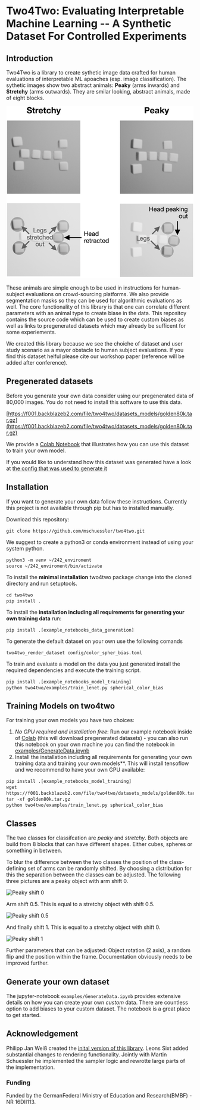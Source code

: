 # Two4Two: Evaluating Interpretable Machine Learning -- A Synthetic Dataset For Controlled Experiments

## Introduction
Two4Two is a library to create sythetic image data crafted for human evaluations of interpretable ML apoaches (esp. image classification).
The sythetic images show two abstract animals: **Peaky** (arms inwards) and **Stretchy** (arms outwards). They are smilar looking, abstract animals, made of eight blocks.

![peaky_and_strecthy](examples/images/peaky_stretchy.png)

These animals are simple enough to be used in instructions for human-subject evaluations on crowd-sourcing platforms. We also provide segmentation masks so they can be used for algorithmic evaluations as well. The core functionality of this library is that one can correlate different parameters with an animal type to create biase in the data. This repositoy contains the source code which can be used to create custom biases as well as links to pregenerated datasets which may already be sufficent for some experiements.

We created this library because we see the choiche of dataset and user study scenario as a mayor obstacle to human subject evaluations.
If you find this dataset helful please cite our workshop paper (reference will be added after conference).

## Pregenerated datasets
Before you generate your own data consider using our pregenerated data of 80,000 images. You do not need to install this software to use this data.

[https://f001.backblazeb2.com/file/two4two/datasets_models/golden80k.tar.gz](https://f001.backblazeb2.com/file/two4two/datasets_models/golden80k.tar.gz)

We provide a [Colab Notebook](https://colab.research.google.com/drive/1-_sp1_eCc1ToeTQRxrXxGzaW-FLbGHxN?usp=sharing) that illustrates how you can use this dataset to train your own model.

If you would like to understand how this dataset was generated have a look at [the config that was used to generate it](config/color_spher_bias.toml)

## Installation
If you want to generate your own data follow these instructions.
Currently this project is not available through pip but has to installed manually.

Download this repository:

```git
git clone https://github.com/mschuessler/two4two.git

```

We suggest to create a python3 or conda environment instead of using your system python.

```
python3 -m venv ~/242_enviroment
source ~/242_enviroment/bin/activate
```

To install the **minimal installation** two4two package change into the cloned directory and run setuptools.

```
cd two4two
pip install .
```

To install the **installation including all requirements for generating your own training data** run:
```
pip install .[example_notebooks_data_generation]
```

To generate the default dataset on your own use the following comands
```
two4two_render_dataset config/color_spher_bias.toml
```

To train and evaluate a model on the data you just generated install the required dependencies and execute the training script.
```
pip install .[example_notebooks_model_training]
python two4two/examples/train_lenet.py spherical_color_bias
```

## Training Models on two4two
For training your own models you have two choices:
1) *No GPU required and installation free*: Run our example notebook inside of [Colab](https://colab.research.google.com/drive/1-_sp1_eCc1ToeTQRxrXxGzaW-FLbGHxN?usp=sharing) (this will download pregenerated datasets) - you can also run this notebook on your own machine you can find the notebook in [examples/GenerateData.ipynb](examples/GenerateData.ipynb)
2) Install the installation including all requirements for generating your own training data and training your own models**. This will install tensoflow and we recommend to have your own GPU available:
```
pip install .[example_notebooks_model_training]
wget https://f001.backblazeb2.com/file/two4two/datasets_models/golden80k.tar.gz
tar -xf golden80k.tar.gz
python two4two/examples/train_lenet.py spherical_color_bias
```

## Classes
The two classes for classifcation are *peaky* and *stretchy*.
Both objects are build from 8 blocks that can have different shapes.
Either cubes, spheres or something in between.

To blur the difference between the two classes the position of the class-defining set of arms can be randomly shifted.
By choosing a distribution for this the separation between the classes can be adjusted.
The following three pictures are a peaky object with arm shift 0.

![Peaky shift 0](./examples/sample_examples/peaky_shift_0.png)

Arm shift 0.5.
This is equal to a stretchy object with shift 0.5.

![Peaky shift 0.5](./examples/sample_examples/peaky_shift_05.png)

And finally shift 1.
This is equal to a stretchy object with shift 0.

![Peaky shift 1](./examples/sample_examples/peaky_shift_1.png)

Further parameters that can be adjusted: Object rotation (2 axis), a random flip and the position within the frame.
Documentation obviously needs to be improved further.



## Generate your own dataset
The jupyter-notebook `examples/GenerateData.ipynb` provides extensive details on how you can create your own *custom* data.
There are countless option to add biases to your custom dataset. The notebook is a great place to get started.


## Acknowledgement
Philipp Jan Weiß created the [inital version of this library](https://github.com/laserschwelle/242). Leons Sixt added substantial changes to rendering functionality. Jointly with Martin Schuessler he implemented the sampler logic and rewrotte large parts of the implementation.

### Funding
Funded by the GermanFederal Ministry of Education and Research(BMBF) - NR 16DII113.
